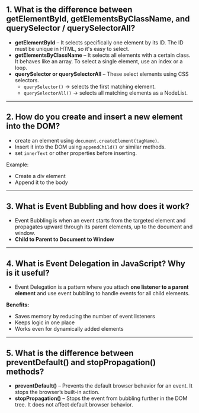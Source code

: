 
## **1. What is the difference between getElementById, getElementsByClassName, and querySelector / querySelectorAll?**

- **getElementById** – It selects specifically one element by its ID. The ID must be unique in HTML, so it's easy to select.  
- **getElementsByClassName** – It selects all elements with a certain class. It behaves like an array. To select a single element, use an index  or a loop.  
- **querySelector or querySelectorAll** – These select elements using CSS selectors.  
  - `querySelector()` → selects the first matching element.  
  - `querySelectorAll()` → selects all matching elements as a NodeList.  

---

## **2. How do you create and insert a new element into the DOM?**

- create an element using `document.createElement(tagName)`.  
- Insert it into the DOM using `appendChild()` or similar methods.  
- set `innerText` or other properties before inserting.  

Example:  
- Create a div element  
- Append it to the body  

---

## **3. What is Event Bubbling and how does it work?**

- Event Bubbling is when an event starts from the targeted element and propagates upward through its parent elements, up to the document and window.  
- **Child to Parent to Document to Window**

---

## **4. What is Event Delegation in JavaScript? Why is it useful?**

- Event Delegation is a pattern where you attach **one listener to a parent element** and use event bubbling to handle events for all child elements.  

**Benefits:**  
- Saves memory by reducing the number of event listeners  
- Keeps logic in one place  
- Works even for dynamically added elements  

---

## **5. What is the difference between preventDefault() and stopPropagation() methods?**

- **preventDefault()** – Prevents the default browser behavior for an event. It stops the browser’s built-in action.  
- **stopPropagation()** – Stops the event from bubbling further in the DOM tree. It does not affect default browser behavior.  
